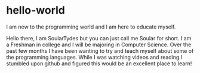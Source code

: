 # hello-world
I am new to the programming world and I am here to educate myself.

Hello there, I am SoularTydes but you can just call me Soular for short. 
I am a Freshman in college and I will be majoring in Computer Science.
Over the past few months I have been wanting to try and teach myself about some of the programming languages.
While I was watching videos and reading I stumbled upon github and figured this would be an excellent place to learn!
